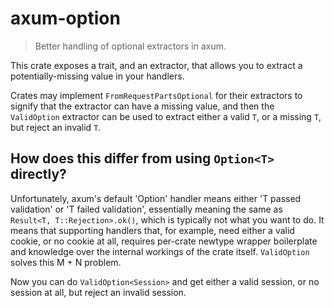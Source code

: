 # axum-option

> Better handling of optional extractors in axum.

This crate exposes a trait, and an extractor, that allows
you to extract a potentially-missing value in your handlers.

Crates may implement `FromRequestPartsOptional` for their
extractors to signify that the extractor can have a missing value,
and then the `ValidOption` extractor can be used to extract
either a valid `T`, or a missing `T`, but reject an invalid `T`.

## How does this differ from using `Option<T>` directly?

Unfortunately, axum's default 'Option' handler means either
'T passed validation' or 'T failed validation', essentially
meaning the same as `Result<T, T::Rejection>.ok()`, which
is typically not what you want to do. It means that supporting
handlers that, for example, need either a valid cookie, or
no cookie at all, requires per-crate newtype wrapper
boilerplate and knowledge over the internal workings of the
crate itself. `ValidOption` solves this M + N problem.

Now you can do `ValidOption<Session>` and get either a valid
session, or no session at all, but reject an invalid session.
